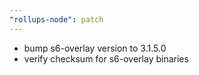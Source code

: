 ```yaml
---
"rollups-node": patch
---
```


-   bump s6-overlay version to 3.1.5.0
-   verify checksum for s6-overlay binaries
